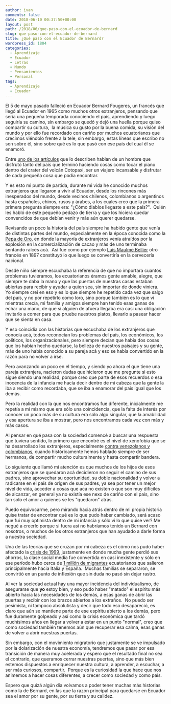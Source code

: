 ```yaml
---
author: ivan
comments: false
date: 2018-06-10 00:37:50+00:00
layout: post
path: /2018/06/que-paso-con-el-ecuador-de-bernard
slug: que-paso-con-el-ecuador-de-bernard
title: ¿Qué pasó con el Ecuador de Bernard?
wordpress_id: 1804
categories:
  - Aprendizaje
  - Ecuador
  - Letras
  - Mundo
  - Pensamientos
  - Personal
tags:
  - Aprendizaje
  - Ecuador
---
```


El 5 de mayo pasado falleció en Ecuador Bernard Fougeres, un francés que llegó al Ecuador en 1965 como muchos otros extranjeros, pensando que sería una pequeña temporada conociendo el país, aprendiendo y luego seguiría su camino, sin embargo se quedó y dejó una huella porque quiso compartir su cultura,  la música su gusto por la buena comida, su visión del mundo y por ello fue recordado con cariño por muchos ecuatorianos que crecimos viéndolo frente a la tele, sin embargo, estas líneas que escribo no son sobre él, sino sobre qué es lo que pasó con ese país del cual él se enamoró.

Entre [uno de los artículos](https://www.eluniverso.com/vida/2018/05/07/nota/6747887/bernard-fougeres-frances-que-se-enamoro-ecuador-su-gente) que lo describen hablan de un hombre que disfrutó tanto del país que terminó haciendo cosas como tocar el piano dentro del crater del volcán Cotopaxi, ser un viajero incansable y disfrutar de cada pequeña cosa que podía encontrar.

Y es esto mi punto de partida, durante mi vida he conocido muchos extranjeros que llegaron a vivir al Ecuador, desde los rincones más inesperados del mundo, desde vecinos chilenos, colombianos o argentinos hasta españoles, chinos, rusos y árabes, a los cuales creo que la primera primera pregunta siempre era: "¿Cómo diablos llegaste a este país?".  Quién les habló de este pequeño pedazo de tierra y que los hiciera quedar convencidos de que debían venir y más aún querer quedarse.

Revisando un poco la historia del país siempre ha habido gente que venía de distintas partes del mundo, especialmente en la época conocida como la [Pepa de Oro](http://cacaodelecuador.webmium.com/historia), en donde la mayoría de extranjeros venía atraídos por la explosión en la comercialización de cacao y más de uno terminaba sentando raíces acá.  Así fue como por ejemplo [Luis Maulme Bellier](http://www.enciclopediadelecuador.com/historia-del-ecuador/cerveceria/) otro francés en 1897 constituyó lo que luego se convertiría en la cervecería nacional.

Desde niño siempre escuchaba la referencia de que no importara cuantos problemas tuviéramos, los ecuatorianos éramos gente amable, alegre, que siempre te daba la mano y que las puertas de nuestras casas estaban abiertas para recibir y ayudar a quien sea, sin importar de donde viniera.  Yo siempre creí en eso y es lo que siempre he repetido cada vez que salgo del país, y no por repetirlo como loro, sino porque también es lo que vi mientras crecía, mi familia y amigos siempre han tenido esas ganas de echar una mano, de que si alguien de afuera llegaba era casi una obligación invitarlo a comer para que pruebe nuestros platos, llevarlo a pasear hacer que se sienta en casa.

Y eso coincidía con las historias que escuchaba de los extranjeros que conocía acá, todos reconocían los problemas del país, los económicos, los políticos, los organizacionales, pero siempre decían que había dos cosas que los habían hecho quedarse, la belleza de nuestros paisajes y su gente, más de uno había conocido a su pareja acá y eso se había convertido en la razón para no volver a irse.

Pero avanzando un poco en el tiempo, y siendo yo ahora el que tiene una pareja extranjera, nacieron dudas que hicieron que me pregunte si esto sigue siendo una realidad, porque creo que parte de esos recuerdos o esa inocencia de la infancia me hacía decir dentro de mi cabeza que la gente la iba a recibir como recordaba, que se iba a enamorar del país igual que los demás.

Pero la realidad con la que nos encontramos fue diferente, inicialmente me repetía a mi mismo que era sólo una coincidencia, que la falta de interés por conocer un poco más de su cultura era sólo algo singular, que la amabilidad y esa apertura se iba a mostrar, pero nos encontramos cada vez con más y más casos.

Al pensar en qué pasa con la sociedad comencé a buscar una respuesta que tuviera sentido, lo primero que encontré es el nivel de xenofobia que se ha desarrollado los extranjeros, especialmente [contra venezolanos y colombianos](http://www.elcomercio.com/opinion/xenofobia-venezolanos-opinion-analisis-dimitribarreto.html), cuando históricamente hemos hablado siempre de ser hermanos, de compartir mucho culturalmente y hasta compartir bandera.

Lo siguiente que llamó mi atención es que muchos de los hijos de esos extranjeros que se quedaron acá decidieron no seguir el camino de sus padres, sino aprovechar su oportunidad, su doble nacionalidad y volver a radicarse en el país de origen de sus padres, ya sea por tener un mejor nivel de vida, acceder a cosas que acá no existen o que son muy difíciles de alcanzar, en general ya no existía ese nexo de cariño con el país, sino tan solo el amor a quienes se les "quedaron" atrás.

Puedo equivocarme, pero mirando hacia atrás dentro de mi propia historia quise tratar de encontrar qué es lo que pudo haber cambiado, será acaso que fui muy optimista dentro de mi infancia y sólo vi lo que quise ver? Me negué a creerlo porque si fuera así no habríamos tenido un Bernard con nosotros, o muchos de los otros extranjeros que han ayudado a darle forma a nuestra sociedad.

Una de las teorías que se cruzan por mi cabeza es el cómo nos pudo haber afectado la [crisis de 1999](https://www.eltelegrafo.com.ec/noticias/economia/8/el-feriado-bancario-se-llevo-todo-hasta-su-vida), justamente en donde mucha gente perdió sus ahorros, la clase social media fue convertida en casi inexistente y sólo en ese período hubo cerca de [1 millón de migrantes](https://www.eltelegrafo.com.ec/noticias/buen/1/entre-1999-y-2007-mas-de-950-mil-ecuatorianos-migraron) ecuatorianos que salieron principalmente hacia Italia y España.  Muchas familias se separaron, se convirtió en un punto de inflexión que sin duda no pasó sin dejar rastro.

Al ver la sociedad actual hay una mayor incidencia del individualismo, de asegurarse que **yo** estoy bien, y eso pudo haber "matado" el espíritu más abierto hacia las necesidades de los demás, a esas ganas de abrir las puertas y recibir con los brazos abiertos a los extraños.  No puedo ser pesimista, ni tampoco absolutista y decir que todo eso desapareció, es claro que aún se mantiene parte de ese espíritu abierto a los demás, pero fue duramente golpeado y así como la crisis económica que tardó muchísimos años en llegar a volver a estar en un punto "normal", creo que como sociedad también tenemos aún que recuperar esa calma, esas ganas de volver a abrir nuestras puertas.

Sin embargo, con el movimiento migratorio que justamente se ve impulsado por la dolarización de nuestra economía, tendremos que pasar por esa transición de manera muy acelerada y espero que el resultado final no sea el contrario, que queramos cerrar nuestras puertas, sino que más bien estemos dispuestos a enriquecer nuestra cultura, a aprender, a escuchar, a ser más curiosos, compartir.  Porque es la curiosidad la que hace que nos animemos a hacer cosas diferentes, a crecer como sociedad y como país.

Espero que quizá algún día volvamos a poder tener muchas más historias como la de Bernard, en las que la razón principal para quedarse en Ecuador sea el amor por su gente, por su tierra y su calidez.
